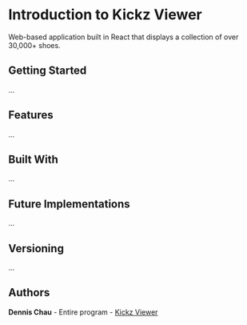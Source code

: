 # Introduction to Kickz Viewer

Web-based application built in React that displays a collection of over 30,000+ shoes.

## Getting Started

...

## Features

...

## Built With

...

## Future Implementations

...

## Versioning

...

## Authors

**Dennis Chau** - Entire program - [Kickz Viewer](https://github.com/d7chau/kickz-viewer)
